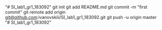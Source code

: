 "# SI_lab1_gr1_183092"  git init git add README.md git commit -m "first commit" git remote add origin git@github.com:ivanovskiii/SI_lab1_gr1_183092.git git push -u origin master
"# SI_lab1_gr1_183092" 
